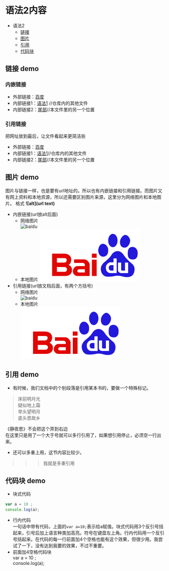 # 语法2内容
* 语法2
  * [链接]
  * [图片]
  * [引用]
  * [代码块]
## 链接 demo 
### 内嵌链接
- 外部链接：[百度](http://baidu.com)
- 内部链接1：[语法1](demo1.md)  //仓库内的其他文件
- 内部链接2：[尾部](demo2.md#代码块-demo)//本文件里的另一个位置

### 引用链接
把网址放到最后，让文件看起来更简洁些
- 外部链接：[百度]
- 内部链接1：[语法1]//仓库内的其他文件
- 内部链接2：[尾部]//本文件里的另一个位置

## 图片 demo
图片与链接一样，也是要有url地址的。所以也有内嵌链接和引用链接。而图片又有网上资料和本地资源，所以还需要区别图片来源，这里分为网络图片和本地图片。  格式  **![alt](url text)**
- 内嵌链接(url放alt后面)
  - 网络图片  
  ![baidu](https://www.baidu.com/img/bd_logo1.png "百度")
  - 本地图片
  ![bai](images/bai.png "百")
- 引用链接(url放文档后面，有两个方括号)
  - 网络图片  
  ![baidu][baidu_logo]
  - 本地图片  
  ![bai][bai_png]   
## 引用 demo
- 有时候，我们文档中的个别段落是引用某本书的，要做一个特殊标记。
>床前明月光  
疑似地上霜  
举头望明月  
底头思故乡  

《静夜思》不会把这个弄到右边  
在这里只是用了一个大于号就可以多行引用了，如果想引用停止，必须空一行出来。  
- 还可以多重上用，这节内容比较少。
>>>我就是多重引用


## 代码块 demo 
- 块式代码
```javascript
var a = 10 ;
console.log(a);
```
- 行内代码  
一句话中带有代码，上面的`var a=10;`表示给a赋值。块式代码用3个反引号括起来，引号后加上语言种类加高亮。符号在键盘左上角。行内代码用一个反引号括起来。在代码的每一行前面加4个空格也能有这个效果，但很少用。我尝试了一下，没有达到我要的效果，不过不重要。
- 前面加4空格代码块  
    var a = 10 ;  
    console.log(a);
<!--超链接-->
[链接]: demo2.md#链接-demo
[图片]: demo2.md#图片-demo
[引用]: demo2.md#引用-demo
[代码块]: demo2.md#代码块-demo
[百度]: http://baidu.com
[语法1]: demo1.md
[尾部]: demo2.md#代码块-demo
[baidu_logo]: https://www.baidu.com/img/bd_logo1.png 
[bai_png]: images/bai.png